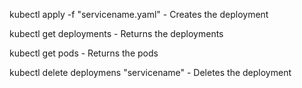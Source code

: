 kubectl apply -f "servicename.yaml" - Creates the deployment

kubectl get deployments - Returns the deployments

kubectl get pods - Returns the pods

kubectl delete deploymens "servicename" - Deletes the deployment
